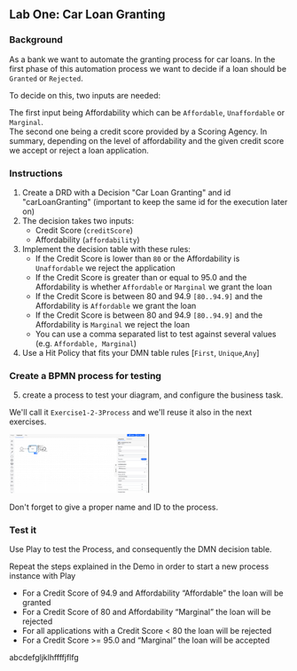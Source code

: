 ## Lab One: Car Loan Granting

### Background

As a bank we want to automate the granting process for car loans. In the first phase of this automation process we want to decide if a loan should be `Granted` or `Rejected`.

To decide on this, two inputs are needed:

The first input being Affordability which can be `Affordable`, `Unaffordable` or `Marginal`.  
The second one being a credit score provided by a Scoring Agency.
In summary, depending on the level of affordability and the given credit score we accept or reject a loan application.

### Instructions

1. Create a DRD with a Decision "Car Loan Granting" and id "carLoanGranting" (important to keep the same id for the execution later on)
2. The decision takes two inputs:
   - Credit Score (`creditScore`)
   - Affordability (`affordability`)
3. Implement the decision table with these rules:
   - If the Credit Score is lower than `80` or the Affordability is `Unaffordable` we reject the application
   - If the Credit Score is greater than or equal to 95.0 and the Affordability is whether `Affordable` or `Marginal` we grant the loan
   - If the Credit Score is between 80 and 94.9 `[80..94.9]` and the Affordability is `Affordable` we grant the loan
   - If the Credit Score is between 80 and 94.9 `[80..94.9]` and the Affordability is `Marginal` we reject the loan
   - You can use a comma separated list to test against several values (e.g. `Affordable, Marginal`)
4. Use a Hit Policy that fits your DMN table rules [`First`, `Unique`,`Any`]

### Create a BPMN process for testing

5. create a process to test your diagram, and configure the business task.

We'll call it `Exercise1-2-3Process` and we'll reuse it also in the next exercises.

<img src="Exercise1-2-3Process.png" alt="Process for testing" width="50%" height="auto">

Don't forget to give a proper name and ID to the process.

### Test it

Use Play to test the Process, and consequently the DMN decision table.

Repeat the steps explained in the Demo in order to start a new process instance with Play

- For a Credit Score of 94.9 and Affordability “Affordable” the loan will be granted
- For a Credit Score of 80 and Affordability “Marginal” the loan will be rejected
- For all applications with a Credit Score < 80 the loan will be rejected
- For a Credit Score >= 95.0 and “Marginal” the loan will be accepted

abcdefgljklhffffjflfg